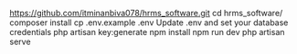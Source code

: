https://github.com/itminanbiva078/hrms_software.git
cd hrms_software/
composer install
cp .env.example .env
Update .env and set your database credentials
php artisan key:generate
npm install
npm run dev
php artisan serve
